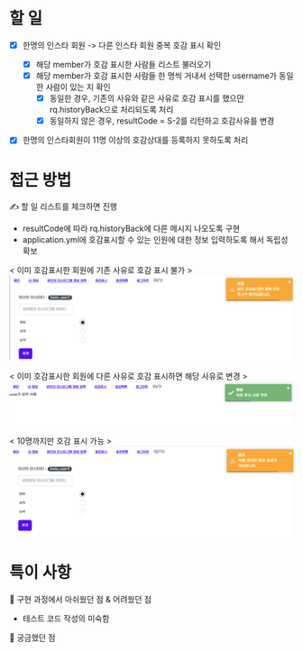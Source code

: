 # 할 일
- [x] 한명의 인스타 회원 -> 다른 인스타 회원 중복 호감 표시 확인
  - [x] 해당 member가 호감 표시한 사람들 리스트 불러오기 
  - [x] 해당 member가 호감 표시한 사람들 한 명씩 거내서 선택한 username가 동일한 사람이 있는 지 확인
    - [x] 동일한 경우, 기존의 사유와 같은 사유로 호감 표시를 했으먄 rq.historyBack으로 처리되도록 처리 
    - [x] 동일하지 않은 경우, resultCode = S-2를 리턴하고 호감사유를 변경 
- [x] 한명의 인스타회원이 11명 이상의 호감상대를 등록하지 못하도록 처리 
  

# 접근 방법

✍ 할 일 리스트를 체크하면 진행
- resultCode에 따라 rq.historyBack에 다른 메시지 나오도록 구현  
- application.yml에 호감표시할 수 있는 인원에 대한 정보 입력하도록 해서 독립성 확보 

< 이미 호감표시한 회원에 기존 사유로 호감 표시 불가 > 
![img.png](img.png)

< 이미 호감표시한 회원에 다른 사유로 호감 표시하면 해당 사유로 변경 > 
![img_1.png](img_1.png)

< 10명까지만 호감 표시 가능 >
![img_2.png](img_2.png)

# 특이 사항
🤔 구현 과정에서 아쉬웠던 점 & 어려웠던 점
- 테스트 코드 작성의 미숙함 

🤔 궁금했던 점